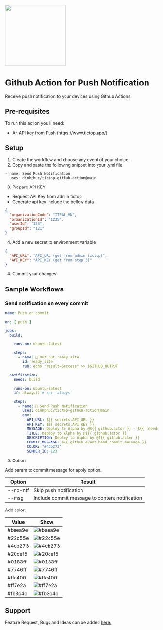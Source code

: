 <img width="200" src="https://www.tictop.vn/wp-content/uploads/2021/08/prod_brand.svg"/>

# Github Action for Push Notification

Receive push notification to your devices using Github Actions

## Pre-requisites

To run this action you'll need:

- An API key from Push (https://www.tictop.app/)

## Setup

1. Create the workflow and choose any event of your choice.
2. Copy and paste the following snippet into your .yml file.

```
- name: Send Push Notification
  uses: dinhphuc/tictop-github-action@main
```

3. Prepare API KEY

- Request API Key from admin tictop
- Generate api key include the bellow data

```json
{
  "organizationCode": "ITEAL_VN",
  "organizationId": "1235",
  "userId": "123",
  "groupId": "121"
}
```

4. Add a new secret to environment variable

```json
{
  "API_URL": "API_URL (get from admin tictop)",
  "API_KEY": "API_KEY (get from step 3)"
}
```

4. Commit your changes!

## Sample Workflows

### Send notification on every commit

```yaml
name: Push on commit

on: [ push ]

jobs:
  build:

    runs-on: ubuntu-latest

    steps:
      - name: 🚀 Out put ready site
        id: ready_site
        run: echo "result=Success" >> $GITHUB_OUTPUT

  notification:
    needs: build

    runs-on: ubuntu-latest
    if: always() # set "always"

    steps:
      - name: 🔔 Send Push Notification
        uses: dinhphuc/tictop-github-action@main
        env:
          API_URL: ${{ secrets.API_URL }}
          API_KEY: ${{ secrets.API_KEY }}
          MESSAGE: Deploy to Alpha by @${{ github.actor }} - ${{ (needs.build.result == 'success') && 'Success' || 'Failure' }}
          TITLE: Deploy to Alpha by @${{ github.actor }}
          DESCRIPTION: Deploy to Alpha by @${{ github.actor }}
          COMMIT_MESSAGE: ${{ github.event.head_commit.message }}
          COLOR: "#4cb273"
          SENDER_ID: 123

```

5. Option

Add param to commit message for apply option.

| Option   | Result                                         |
|----------|------------------------------------------------|
| --no-ntf | Skip push notification                         |
| --msg    | Include commit message to content notification |

Add color:

| Value   | Show                                                            |
|---------|-----------------------------------------------------------------|
| #baea9e | ![#baea9e](https://via.placeholder.com/15/baea9e/000000?text=+) |
| #22c55e | ![#22c55e](https://via.placeholder.com/15/22c55e/000000?text=+) |                                            
| #4cb273 | ![#4cb273](https://via.placeholder.com/15/4cb273/000000?text=+) |                                            
| #20cef5 | ![#20cef5](https://via.placeholder.com/15/20cef5/000000?text=+) |                                            
| #0183ff | ![#0183ff](https://via.placeholder.com/15/0183ff/000000?text=+) |                                            
| #7746ff | ![#7746ff](https://via.placeholder.com/15/7746ff/000000?text=+) |                                            
| #ffc400 | ![#ffc400](https://via.placeholder.com/15/ffc400/000000?text=+) |                                            
| #ff7e2a | ![#ff7e2a](https://via.placeholder.com/15/ff7e2a/000000?text=+) |                                            
| #fb3c4c | ![#fb3c4c](https://via.placeholder.com/15/fb3c4c/000000?text=+) |                               

## Support

Feature Request, Bugs and Ideas can be added [here.](https://github.com/dinhphuc/tictop-github-action/issues)
